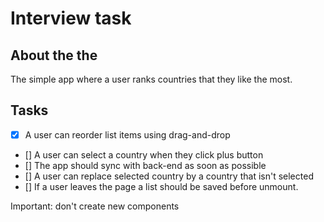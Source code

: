 # Interview task

## About the the
The simple app where a user ranks countries that they like the most.

## Tasks
- [x] A user can reorder list items using drag-and-drop
- [] A user can select a country when they click plus button
- [] The app should sync with back-end as soon as possible
- [] A user can replace selected country by a country that isn't selected
- [] If a user leaves the page a list should be saved before unmount.

Important: don't create new components
